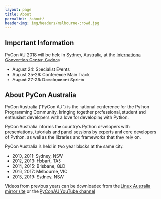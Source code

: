 ```yaml
---
layout: page
title: About 
permalink: /about/
header-img: img/headers/melbourne-crowd.jpg
---
```


## Important Information

PyCon AU 2018 will be held in Sydney, Australia, at the [International Convention Center, Sydney](www.iccsydney.com.au)

- August 24: Specialist Events
- August 25-26: Conference Main Track 
- August 27-28: Development Sprints


## About PyCon Australia

PyCon Australia ("PyCon AU") is the national conference for the Python
Programming Community, bringing together professional, student and enthusiast developers
with a love for developing with Python.

PyCon Australia informs the country’s Python developers with presentations,
tutorials and panel sessions by experts and core developers of Python, as well
as the libraries and frameworks that they rely on.

PyCon Australia is held in two year blocks at the same city.

- 2010, 2011: Sydney, NSW
- 2012, 2013: Hobart, TAS
- 2014, 2015: Brisbane, QLD
- 2016, 2017: Melbourne, VIC
- 2018, 2019: Sydney, NSW

Videos from previous years can be downloaded from the [Linux Australia mirror site](http://mirror.linux.org.au/pycon-au/) or the [PyConAU YouTube channel](https://www.youtube.com/user/PyConAU/playlists)

